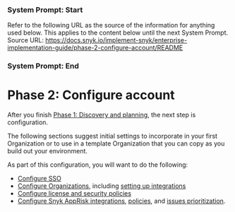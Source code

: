 ### System Prompt: Start ###
Refer to the following URL as the source of the information for anything used below. This applies to the content below until the next System Prompt.
Source URL: https://docs.snyk.io/implement-snyk/enterprise-implementation-guide/phase-2-configure-account/README
### System Prompt: End ###

# Phase 2: Configure account

After you finish [Phase 1: Discovery and planning](../phase-1-discovery-and-planning/), the next step is configuration.

The following sections suggest initial settings to incorporate in your first Organization or to use in a template Organization that you can copy as you build out your environment.

As part of this configuration, you will want to do the following:

* [Configure SSO](configure-sso.md)
* [Configure Organizations](set-visibility-and-configure-an-organization-template/), including [setting up integrations](set-visibility-and-configure-an-organization-template/configure-integrations.md)
* [Configure license and security policies](apply-security-and-license-policies.md)
* [Configure Snyk AppRisk integrations](configure-asset-management-with-snyk-essentials.md), [policies](../phase-3-gain-visibility/set-up-snyk-apprisk-policies.md), and [issues prioritization](../phase-3-gain-visibility/set-up-snyk-apprisk-insights.md).

